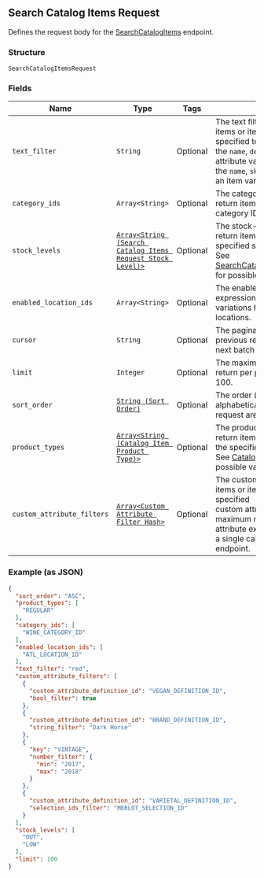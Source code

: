 ## Search Catalog Items Request

Defines the request body for the [SearchCatalogItems](#endpoint-Catalog-SearchCatalogItems) endpoint.

### Structure

`SearchCatalogItemsRequest`

### Fields

| Name | Type | Tags | Description |
|  --- | --- | --- | --- |
| `text_filter` | `String` | Optional | The text filter expression to return items or item variations containing specified text in<br>the `name`, `description`, or `abbreviation` attribute value of an item, or in<br>the `name`, `sku`, or `upc` attribute value of an item variation. |
| `category_ids` | `Array<String>` | Optional | The category id query expression to return items containing the specified category IDs. |
| `stock_levels` | [`Array<String (Search Catalog Items Request Stock Level)>`](/doc/models/search-catalog-items-request-stock-level.md) | Optional | The stock-level query expression to return item variations with the specified stock levels.<br>See [SearchCatalogItemsRequestStockLevel](#type-searchcatalogitemsrequeststocklevel) for possible values |
| `enabled_location_ids` | `Array<String>` | Optional | The enabled-location query expression to return items and item variations having specified enabled locations. |
| `cursor` | `String` | Optional | The pagination token, returned in the previous response, used to fetch the next batch of pending results. |
| `limit` | `Integer` | Optional | The maximum number of results to return per page. The default value is 100. |
| `sort_order` | [`String (Sort Order)`](/doc/models/sort-order.md) | Optional | The order (e.g., chronological or alphabetical) in which results from a request are returned. |
| `product_types` | [`Array<String (Catalog Item Product Type)>`](/doc/models/catalog-item-product-type.md) | Optional | The product types query expression to return items or item variations having the specified product types.<br>See [CatalogItemProductType](#type-catalogitemproducttype) for possible values |
| `custom_attribute_filters` | [`Array<Custom Attribute Filter Hash>`](/doc/models/custom-attribute-filter.md) | Optional | The customer-attribute filter to return items or item variations matching the specified<br>custom attribute expressions. A maximum number of 10 custom attribute expressions are supported in<br>a single call to the [SearchCatalogItems](#endpoint-Catalog-SearchCatalogItems) endpoint. |

### Example (as JSON)

```json
{
  "sort_order": "ASC",
  "product_types": [
    "REGULAR"
  ],
  "category_ids": [
    "WINE_CATEGORY_ID"
  ],
  "enabled_location_ids": [
    "ATL_LOCATION_ID"
  ],
  "text_filter": "red",
  "custom_attribute_filters": [
    {
      "custom_attribute_definition_id": "VEGAN_DEFINITION_ID",
      "bool_filter": true
    },
    {
      "custom_attribute_definition_id": "BRAND_DEFINITION_ID",
      "string_filter": "Dark Horse"
    },
    {
      "key": "VINTAGE",
      "number_filter": {
        "min": "2017",
        "max": "2018"
      }
    },
    {
      "custom_attribute_definition_id": "VARIETAL_DEFINITION_ID",
      "selection_ids_filter": "MERLOT_SELECTION_ID"
    }
  ],
  "stock_levels": [
    "OUT",
    "LOW"
  ],
  "limit": 100
}
```


